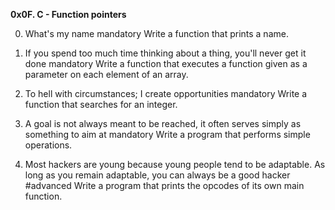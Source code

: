 <b> 0x0F. C - Function pointers </b>

0. What's my name mandatory
Write a function that prints a name.

1. If you spend too much time thinking about a thing, you'll never get it done mandatory
Write a function that executes a function given as a parameter on each element of an array.

2. To hell with circumstances; I create opportunities mandatory
Write a function that searches for an integer.

3. A goal is not always meant to be reached, it often serves simply as something to aim at mandatory
Write a program that performs simple operations.

4. Most hackers are young because young people tend to be adaptable. As long as you remain adaptable, you can always be a good hacker #advanced
Write a program that prints the opcodes of its own main function.